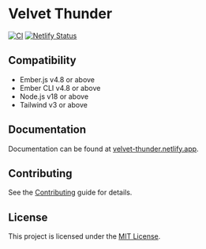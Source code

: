 # Velvet Thunder

[![CI](https://github.com/Bagaar/velvet-thunder/workflows/CI/badge.svg)](https://github.com/Bagaar/velvet-thunder/actions?query=workflow%3ACI)
[![Netlify Status](https://api.netlify.com/api/v1/badges/9b6ec67f-2c2a-42e1-a29e-ad9c1d9f3b3e/deploy-status)](https://app.netlify.com/sites/velvet-thunder/deploys)

## Compatibility

- Ember.js v4.8 or above
- Ember CLI v4.8 or above
- Node.js v18 or above
- Tailwind v3 or above

## Documentation

Documentation can be found at [velvet-thunder.netlify.app](https://velvet-thunder.netlify.app/).

## Contributing

See the [Contributing](CONTRIBUTING.md) guide for details.

## License

This project is licensed under the [MIT License](LICENSE.md).
